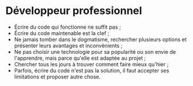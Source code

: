 # Développeur professionnel

* Écrire du code qui fonctionne ne suffit pas ;
* Écrire du code maintenable est la clef ;
* Ne jamais tomber dans le dogmatisme, rechercher plusieurs options et présenter leurs avantages et inconvénients ;
* Ne pas choisir une technologie pour sa popularité ou son envie de l'apprendre, mais parce qu'elle est adaptée au projet ;
* Chercher tous les jours à trouver comment faire mieux qu'hier ;
* Parfois, écrire du code n'est pas la solution, il faut accepter ses limitations et proposer autre chose.
